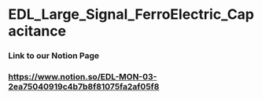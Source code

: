 # EDL_Large_Signal_FerroElectric_Capacitance

### Link to our Notion Page
### https://www.notion.so/EDL-MON-03-2ea75040919c4b7b8f81075fa2af05f8
